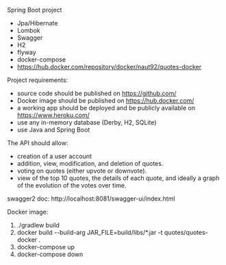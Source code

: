 Spring Boot project
- Jpa/Hibernate
- Lombok
- Swagger
- H2
- flyway
- docker-compose
- https://hub.docker.com/repository/docker/naut92/quotes-docker

Project requirements:

* source code should be published on https://github.com/
* Docker image should be published on https://hub.docker.com/
* a working app should be deployed and be publicly available on https://www.heroku.com/
* use any in-memory database (Derby, H2, SQLite)
* use Java and Spring Boot

The API should allow:

* creation of a user account
* addition, view, modification, and deletion of quotes.
* voting on quotes (either upvote or downvote).
* view of the top 10 quotes, the details of each quote, and ideally a graph of the evolution of the votes over time.


swagger2 doc:
http://localhost:8081/swagger-ui/index.html

Docker image:
1. ./gradlew build
2. docker build --build-arg JAR_FILE=build/libs/\*.jar -t quotes/quotes-docker .
3. docker-compose up
4. docker-compose down
